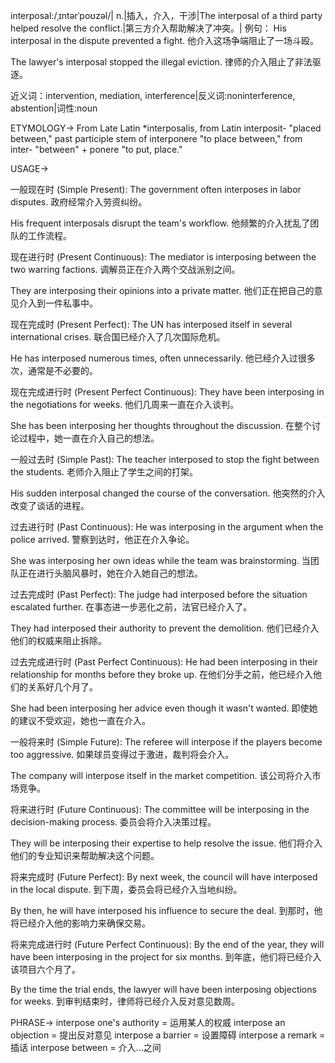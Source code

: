 interposal:/ˌɪntərˈpoʊzəl/| n.|插入，介入，干涉|The interposal of a third party helped resolve the conflict.|第三方介入帮助解决了冲突。|
例句：
His interposal in the dispute prevented a fight.
他介入这场争端阻止了一场斗殴。

The lawyer's interposal stopped the illegal eviction.
律师的介入阻止了非法驱逐。

近义词：intervention, mediation, interference|反义词:noninterference, abstention|词性:noun

ETYMOLOGY->
From Late Latin *interposalis, from Latin interposit- "placed between," past participle stem of interponere "to place between," from inter- "between" + ponere "to put, place."

USAGE->

一般现在时 (Simple Present):
The government often interposes in labor disputes.
政府经常介入劳资纠纷。

His frequent interposals disrupt the team's workflow.
他频繁的介入扰乱了团队的工作流程。


现在进行时 (Present Continuous):
The mediator is interposing between the two warring factions.
调解员正在介入两个交战派别之间。

They are interposing their opinions into a private matter.
他们正在把自己的意见介入到一件私事中。


现在完成时 (Present Perfect):
The UN has interposed itself in several international crises.
联合国已经介入了几次国际危机。

He has interposed numerous times, often unnecessarily.
他已经介入过很多次，通常是不必要的。


现在完成进行时 (Present Perfect Continuous):
They have been interposing in the negotiations for weeks.
他们几周来一直在介入谈判。

She has been interposing her thoughts throughout the discussion.
在整个讨论过程中，她一直在介入自己的想法。


一般过去时 (Simple Past):
The teacher interposed to stop the fight between the students.
老师介入阻止了学生之间的打架。

His sudden interposal changed the course of the conversation.
他突然的介入改变了谈话的进程。


过去进行时 (Past Continuous):
He was interposing in the argument when the police arrived.
警察到达时，他正在介入争论。

She was interposing her own ideas while the team was brainstorming.
当团队正在进行头脑风暴时，她在介入她自己的想法。


过去完成时 (Past Perfect):
The judge had interposed before the situation escalated further.
在事态进一步恶化之前，法官已经介入了。

They had interposed their authority to prevent the demolition.
他们已经介入他们的权威来阻止拆除。


过去完成进行时 (Past Perfect Continuous):
He had been interposing in their relationship for months before they broke up.
在他们分手之前，他已经介入他们的关系好几个月了。

She had been interposing her advice even though it wasn't wanted.
即使她的建议不受欢迎，她也一直在介入。


一般将来时 (Simple Future):
The referee will interpose if the players become too aggressive.
如果球员变得过于激进，裁判将会介入。

The company will interpose itself in the market competition.
该公司将介入市场竞争。


将来进行时 (Future Continuous):
The committee will be interposing in the decision-making process.
委员会将介入决策过程。

They will be interposing their expertise to help resolve the issue.
他们将介入他们的专业知识来帮助解决这个问题。


将来完成时 (Future Perfect):
By next week, the council will have interposed in the local dispute.
到下周，委员会将已经介入当地纠纷。

By then, he will have interposed his influence to secure the deal.
到那时，他将已经介入他的影响力来确保交易。


将来完成进行时 (Future Perfect Continuous):
By the end of the year, they will have been interposing in the project for six months.
到年底，他们将已经介入该项目六个月了。

By the time the trial ends, the lawyer will have been interposing objections for weeks.
到审判结束时，律师将已经介入反对意见数周。


PHRASE->
interpose one's authority =  运用某人的权威
interpose an objection = 提出反对意见
interpose a barrier = 设置障碍
interpose a remark = 插话
interpose between =  介入...之间
